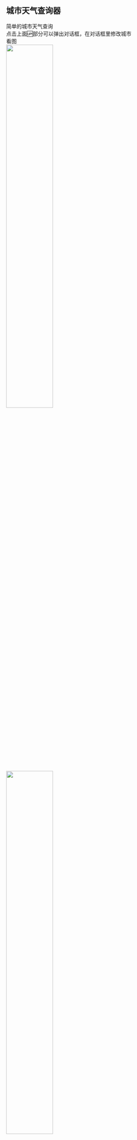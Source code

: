 城市天气查询器
---
简单的城市天气查询
<br>
点击上面🆙部分可以弹出对话框，在对话框里修改城市
<br>
看图
<br>
<image src=https://github.com/AsparaW/redrock.android.homework/blob/master/%E7%AC%AC%E4%B8%83%E6%AC%A1/lv4/sample/Screenshot_2018-12-20-19-46-15-578_com.asparaw.we.png width = "50%" height="50%">
<image src= https://github.com/AsparaW/redrock.android.homework/blob/master/%E7%AC%AC%E4%B8%83%E6%AC%A1/lv4/sample/Screenshot_2018-12-20-19-46-47-503_com.asparaw.we.png width = "50%" height="50%">

